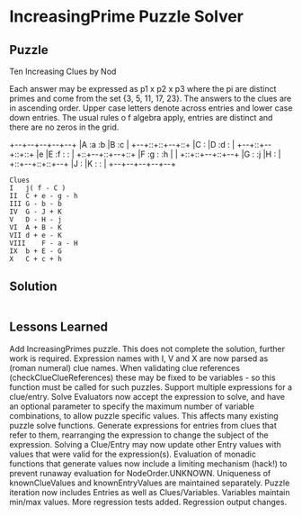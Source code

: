 # IncreasingPrime Puzzle Solver

## Puzzle

Ten Increasing Clues by Nod

Each answer may be expressed as p1 x p2 x p3 where the pi are distinct primes  and come  from the set  {3, 5, 11, 17, 23}. The answers to the clues are in ascending order. Upper case letters denote across entries and lower case down entries. The usual rules o f algebra apply, entries are distinct and there are no zeros in the grid.

+--+--+--+--+--+
|A :a :b |B :c |
+--+::+::+--+::+
|C :  |D :d :  |
+--+::+--+::+::+
|e |E :f :  :  |
+::+--+::+--+::+
|F :g :  :h |  |
+::+::+--+::+--+
|G :  :j |H :  |
+::+--+::+::+--+
|J :  |K :  :  |
+--+--+--+--+--+

```
Clues
I	j( f - C )
II	C + e - g - h
III	G - b - b
IV	G - J + K
V	D - H - j
VI	A + B - K
VII	d + e - K
VIII	F - a - H
IX	b + E - G
X	C + c + h
```

## Solution

```
```

## Lessons Learned

Add IncreasingPrimes puzzle. This does not complete the solution, further work is required.
Expression names with I, V and X are now parsed as (roman numeral) clue names. When validating clue references (checkClueClueReferences) these may be fixed to be variables - so this function must be called for such puzzles.
Support multiple expressions for a clue/entry. Solve Evaluators now accept the expression to solve, and have an optional parameter to specify the maximum number of variable combinations, to allow puzzle specific values. This affects many existing puzzle solve functions.
Generate expressions for entries from clues that refer to them, rearranging the expression to change the subject of the expression.
Solving a Clue/Entry may now update other Entry values with values that were valid for the expression(s).
Evaluation of monadic functions that generate values now include a limiting mechanism (hack!) to prevent runaway evaluation for NodeOrder.UNKNOWN.
Uniqueness of knownClueValues and knownEntryValues are maintained separately.
Puzzle iteration now includes Entries as well as Clues/Variables.
Variables maintain min/max values.
More regression tests added.
Regression output changes.
